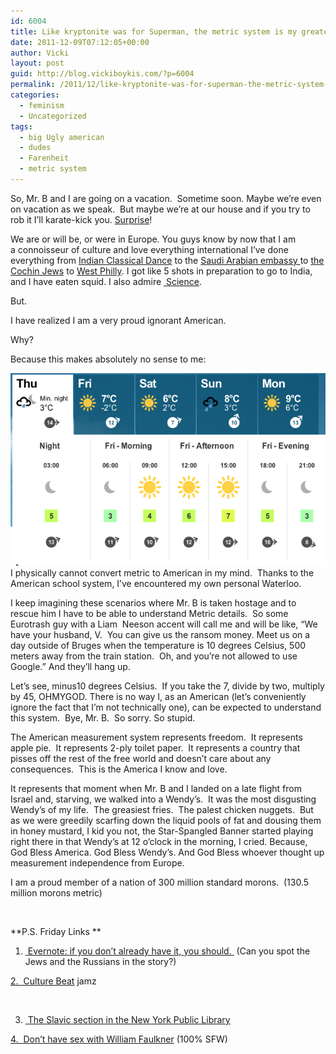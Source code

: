 ```yaml
---
id: 6004
title: Like kryptonite was for Superman, the metric system is my greatest weakness
date: 2011-12-09T07:12:05+00:00
author: Vicki
layout: post
guid: http://blog.vickiboykis.com/?p=6004
permalink: /2011/12/like-kryptonite-was-for-superman-the-metric-system-is-my-greatest-weakness/
categories:
  - feminism
  - Uncategorized
tags:
  - big Ugly american
  - dudes
  - Farenheit
  - metric system
---
```

So, Mr. B and I are going on a vacation.  Sometime soon. Maybe we&#8217;re even on vacation as we speak.  But maybe we&#8217;re at our house and if you try to rob it I&#8217;ll karate-kick you. <a href="http://www.youtube.com/watch?v=_mwOPCl_0sU" target="_blank">Surprise</a>!

We are or will be, or were in Europe. You guys know by now that I am a connoisseur of culture and love everything international I&#8217;ve done everything from <a href="http://blog.vickiboykis.com/2009/09/14/indian-classical-dance-bharatan-what/" target="_blank">Indian Classical Dance</a> to the <a href="http://blog.vickiboykis.com/2010/01/19/mrs-bej-and-bellydancing-after-the-saudi-arabian-embassy/" target="_blank">Saudi Arabian embassy </a>to <a href="http://blog.vickiboykis.com/2009/11/30/dr-maia-singh-and-the-indian-jews-of-israel/" target="_blank">the Cochin Jews</a> to <a href="http://blog.vickiboykis.com/2011/06/29/i-almost-died-for-a-250-discount-on-an-ikea-chair/" target="_blank">West Philly</a>. I got like 5 shots in preparation to go to India, and I have eaten squid. I also admire <a href="http://xkcd.com/54/" target="_blank"> Science</a>.

But.

I have realized I am a very proud ignorant American.

Why?

Because this makes absolutely no sense to me:

<p style="text-align: left;">
  <a href="https://raw.githubusercontent.com/veekaybee/wlb/gh-pages/assets/images/2011/12/Screen-shot-2011-12-08-at-10.17.34-PM.png"><img class="aligncenter size-full wp-image-6006" title="Screen shot 2011-12-08 at 10.17.34 PM" src="https://raw.githubusercontent.com/veekaybee/wlb/gh-pages/assets/images/2011/12/Screen-shot-2011-12-08-at-10.17.34-PM.png" alt="" width="513" height="308" /></a>I physically cannot convert metric to American in my mind.  Thanks to the American school system, I&#8217;ve encountered my own personal Waterloo.
</p>

<p style="text-align: left;">
  I keep imagining these scenarios where Mr. B is taken hostage and to rescue him I have to be able to understand Metric details.  So some Eurotrash guy with a Liam  Neeson accent will call me and will be like, &#8220;We have your husband, V.  You can give us the ransom money. Meet us on a day outside of Bruges when the temperature is 10 degrees Celsius, 500 meters away from the train station.  Oh, and you&#8217;re not allowed to use Google.&#8221; And they&#8217;ll hang up.
</p>

<p style="text-align: left;">
  Let&#8217;s see, minus10 degrees Celsius.  If you take the 7, divide by two, multiply by 45, OHMYGOD. There is no way I, as an American (let&#8217;s conveniently ignore the fact that I&#8217;m not technically one), can be expected to understand this system.  Bye, Mr. B.  So sorry. So stupid.
</p>

The American measurement system represents freedom.  It represents apple pie.  It represents 2-ply toilet paper.  It represents a country that pisses off the rest of the free world and doesn&#8217;t care about any consequences.  This is the America I know and love.

It represents that moment when Mr. B and I landed on a late flight from Israel and, starving, we walked into a Wendy&#8217;s.  It was the most disgusting Wendy&#8217;s of my life.  The greasiest fries.  The palest chicken nuggets.  But as we were greedily scarfing down the liquid pools of fat and dousing them in honey mustard, I kid you not, the Star-Spangled Banner started playing right there in that Wendy&#8217;s at 12 o&#8217;clock in the morning, I cried. Because, God Bless America. God Bless Wendy&#8217;s. And God Bless whoever thought up measurement independence from Europe.

I am a proud member of a nation of 300 million standard morons.  (130.5 million morons metric)

&nbsp;

**P.S. Friday Links **

1. <a href="http://www.inc.com/magazine/201112/evernote-2011-company-of-the-year.html?nav=pick" target="_blank"> Evernote: if you don&#8217;t already have it, you should. </a> (Can you spot the Jews and the Russians in the story?)

<a href="http://www.youtube.com/watch?v=Lx4lwT6VgM0" target="_blank">2.  Culture Beat</a> jamz

&nbsp;

3. <a href="http://www.thenation.com/article/164881/upheaval-new-york-public-library?page=full" target="_blank"> The Slavic section in the New York Public Library</a>

<a href="http://lareviewofbooks.org/post/13499728771/on-not-rolling-the-log" target="_blank">4.  Don&#8217;t have sex with William Faulkner</a> (100% SFW)